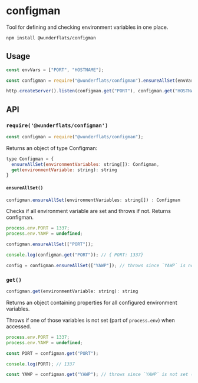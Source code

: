 # configman

Tool for defining and checking environment variables in one place.

```sh
npm install @wunderflats/configman
```

## Usage

```js
const envVars = ["PORT", "HOSTNAME"];

const configman = require("@wunderflats/configman").ensureAllSet(envVars);

http.createServer().listen(configman.get("PORT"), configman.get("HOSTNAME"));
```

## API

### `require('@wunderflats/configman')`

```js
const configman = require("@wunderflats/configman");
```

Returns an object of type Configman:

```js
type Configman = {
  ensureAllSet(environmentVariables: string[]): Configman,
  get(environmentVariable: string): string
}
```

#### `ensureAllSet()`

```js
configman.ensureAllSet(environmentVariables: string[]) : Configman
```

Checks if all environment variable are set and throws if not. Returns configman.

```js
process.env.PORT = 1337;
process.env.YAWP = undefined;

configman.ensureAllSet(["PORT"]);

console.log(configman.get("PORT")); // { PORT: 1337}

config = configman.ensureAllSet(["YAWP"]); // throws since `YAWP` is not set (part of `process.env`)
```

### `get()`

```js
configman.get(environmentVariable: string): string
```

Returns an object containing properties for all configured environment
variables.

Throws if one of those variables is not set (part of `process.env`) when
accessed.

```js
process.env.PORT = 1337;
process.env.YAWP = undefined;

const PORT = configman.get("PORT");

console.log(PORT); // 1337

const YAWP = configman.get("YAWP"); // throws since `YAWP` is not set (part of `process.env`)
```
